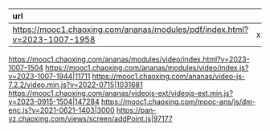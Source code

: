 #
| url | size |
|:--|--:|
https://mooc1.chaoxing.com/ananas/modules/pdf/index.html?v=2023-1007-1958|xxxxxx
https://mooc1.chaoxing.com/ananas/modules/video/index.html?v=2023-1007-1504
https://mooc1.chaoxing.com/ananas/modules/video/index.js?v=2023-1007-1944|11711
https://mooc1.chaoxing.com/ananas/video-js-7.2.2/video.min.js?v=2022-0715|1031681
https://mooc1.chaoxing.com/ananas/videojs-ext/videojs-ext.min.js?v=2023-0915-1504|147284
https://mooc1.chaoxing.com/mooc-ans/js/dm-enc.js?v=2021-0621-1403|3000
https://pan-yz.chaoxing.com/views/screen/addPoint.js|97177